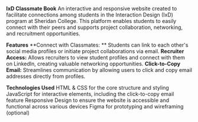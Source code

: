 **IxD Classmate Book**
An interactive and responsive website created to facilitate connections among students in the Interaction Design (IxD) program at Sheridan College. This platform enables students to easily connect with their peers and supports project collaboration, networking, and recruitment opportunities.

**Features**
**Connect with Classmates: ** Students can link to each other's social media profiles or initiate project collaborations via email.
**Recruiter Access:** Allows recruiters to view student profiles and connect with them on LinkedIn, creating valuable networking opportunities.
**Click-to-Copy Email:** Streamlines communication by allowing users to click and copy email addresses directly from profiles.

**Technologies Used**
HTML & CSS for the core structure and styling
JavaScript for interactive elements, including the click-to-copy email feature
Responsive Design to ensure the website is accessible and functional across various devices
Figma for prototyping and wireframing (optional)
